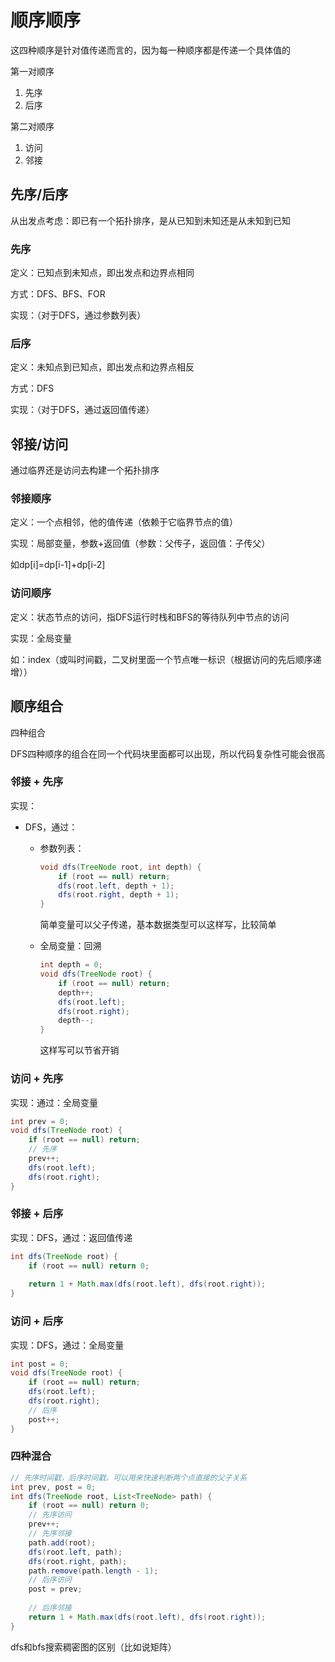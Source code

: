 # 顺序顺序

这四种顺序是针对值传递而言的，因为每一种顺序都是传递一个具体值的

第一对顺序

1. 先序
2. 后序

第二对顺序

1. 访问
2. 邻接



## 先序/后序

从出发点考虑：即已有一个拓扑排序，是从已知到未知还是从未知到已知

### 先序

定义：已知点到未知点，即出发点和边界点相同

方式：DFS、BFS、FOR

实现：（对于DFS，通过参数列表）



### 后序

定义：未知点到已知点，即出发点和边界点相反

方式：DFS

实现：（对于DFS，通过返回值传递）



## 邻接/访问

通过临界还是访问去构建一个拓扑排序



### 邻接顺序

定义：一个点相邻，他的值传递（依赖于它临界节点的值）

实现：局部变量，参数+返回值（参数：父传子，返回值：子传父）

如dp[i]=dp[i-1]+dp[i-2]



### 访问顺序

定义：状态节点的访问，指DFS运行时栈和BFS的等待队列中节点的访问

实现：全局变量

如：index（或叫时间戳，二叉树里面一个节点唯一标识（根据访问的先后顺序递增））



## 顺序组合

四种组合



DFS四种顺序的组合在同一个代码块里面都可以出现，所以代码复杂性可能会很高



### 邻接 + 先序

实现：

- DFS，通过：

  - 参数列表：

    ```java
    void dfs(TreeNode root, int depth) {
        if (root == null) return;
        dfs(root.left, depth + 1);
        dfs(root.right, depth + 1);
    }
    ```

    简单变量可以父子传递，基本数据类型可以这样写，比较简单

  - 全局变量：回溯

    ```java
    int depth = 0;
    void dfs(TreeNode root) {
        if (root == null) return;
        depth++;
        dfs(root.left);
        dfs(root.right);
        depth--;
    }
    ```

    这样写可以节省开销



### 访问 + 先序

实现：通过：全局变量

```java
int prev = 0;
void dfs(TreeNode root) {
    if (root == null) return;
    // 先序
    prev++;
    dfs(root.left);
    dfs(root.right);
}
```





### 邻接 + 后序

实现：DFS，通过：返回值传递

```java
int dfs(TreeNode root) {
    if (root == null) return 0;
    
    return 1 + Math.max(dfs(root.left), dfs(root.right));
}
```





### 访问 + 后序

实现：DFS，通过：全局变量

```java
int post = 0;
void dfs(TreeNode root) {
    if (root == null) return;
    dfs(root.left);
    dfs(root.right);
    // 后序
    post++;
}
```





### 四种混合

```java
// 先序时间戳，后序时间戳，可以用来快速判断两个点直接的父子关系
int prev, post = 0;
int dfs(TreeNode root, List<TreeNode> path) {
    if (root == null) return 0;
    // 先序访问
    prev++;
    // 先序邻接
    path.add(root);
    dfs(root.left, path);
    dfs(root.right, path);
    path.remove(path.length - 1);
    // 后序访问
    post = prev;
    
    // 后序邻接
    return 1 + Math.max(dfs(root.left), dfs(root.right));
}
```





dfs和bfs搜索稠密图的区别（比如说矩阵）


